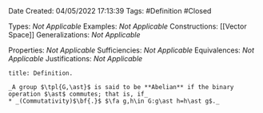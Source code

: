 <br />
<br />

Date Created: 04/05/2022 17:13:39
Tags: #Definition #Closed

Types: _Not Applicable_
Examples: _Not Applicable_
Constructions: [[Vector Space]]
Generalizations: _Not Applicable_

Properties: _Not Applicable_
Sufficiencies: _Not Applicable_
Equivalences: _Not Applicable_
Justifications: _Not Applicable_

``` ad-Definition
title: Definition.

_A group $\tpl{G,\ast}$ is said to be **Abelian** if the binary operation $\ast$ commutes; that is, if_
* _(Commutativity)$\bf{.}$ $\fa g,h\in G:g\ast h=h\ast g$._

```
